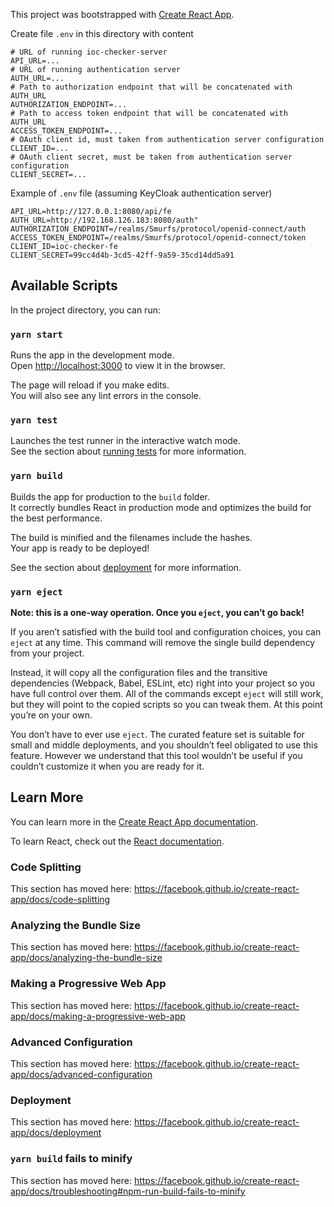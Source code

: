 This project was bootstrapped with [Create React App](https://github.com/facebook/create-react-app).

Create file `.env` in this directory with content
```dotenv
# URL of running ioc-checker-server
API_URL=...
# URL of running authentication server
AUTH_URL=...
# Path to authorization endpoint that will be concatenated with AUTH_URL
AUTHORIZATION_ENDPOINT=...
# Path to access token endpoint that will be concatenated with AUTH_URL
ACCESS_TOKEN_ENDPOINT=...
# OAuth client id, must taken from authentication server configuration
CLIENT_ID=...
# OAuth client secret, must be taken from authentication server configuration
CLIENT_SECRET=...
```
Example of `.env` file (assuming KeyCloak authentication server)
```dotenv
API_URL=http://127.0.0.1:8080/api/fe
AUTH_URL=http://192.168.126.183:8080/auth"
AUTHORIZATION_ENDPOINT=/realms/Smurfs/protocol/openid-connect/auth
ACCESS_TOKEN_ENDPOINT=/realms/Smurfs/protocol/openid-connect/token
CLIENT_ID=ioc-checker-fe
CLIENT_SECRET=99cc4d4b-3cd5-42ff-9a59-35cd14dd5a91
```

## Available Scripts

In the project directory, you can run:

### `yarn start`

Runs the app in the development mode.<br />
Open [http://localhost:3000](http://localhost:3000) to view it in the browser.

The page will reload if you make edits.<br />
You will also see any lint errors in the console.

### `yarn test`

Launches the test runner in the interactive watch mode.<br />
See the section about [running tests](https://facebook.github.io/create-react-app/docs/running-tests) for more information.

### `yarn build`

Builds the app for production to the `build` folder.<br />
It correctly bundles React in production mode and optimizes the build for the best performance.

The build is minified and the filenames include the hashes.<br />
Your app is ready to be deployed!

See the section about [deployment](https://facebook.github.io/create-react-app/docs/deployment) for more information.

### `yarn eject`

**Note: this is a one-way operation. Once you `eject`, you can’t go back!**

If you aren’t satisfied with the build tool and configuration choices, you can `eject` at any time. This command will remove the single build dependency from your project.

Instead, it will copy all the configuration files and the transitive dependencies (Webpack, Babel, ESLint, etc) right into your project so you have full control over them. All of the commands except `eject` will still work, but they will point to the copied scripts so you can tweak them. At this point you’re on your own.

You don’t have to ever use `eject`. The curated feature set is suitable for small and middle deployments, and you shouldn’t feel obligated to use this feature. However we understand that this tool wouldn’t be useful if you couldn’t customize it when you are ready for it.

## Learn More

You can learn more in the [Create React App documentation](https://facebook.github.io/create-react-app/docs/getting-started).

To learn React, check out the [React documentation](https://reactjs.org/).

### Code Splitting

This section has moved here: https://facebook.github.io/create-react-app/docs/code-splitting

### Analyzing the Bundle Size

This section has moved here: https://facebook.github.io/create-react-app/docs/analyzing-the-bundle-size

### Making a Progressive Web App

This section has moved here: https://facebook.github.io/create-react-app/docs/making-a-progressive-web-app

### Advanced Configuration

This section has moved here: https://facebook.github.io/create-react-app/docs/advanced-configuration

### Deployment

This section has moved here: https://facebook.github.io/create-react-app/docs/deployment

### `yarn build` fails to minify

This section has moved here: https://facebook.github.io/create-react-app/docs/troubleshooting#npm-run-build-fails-to-minify
